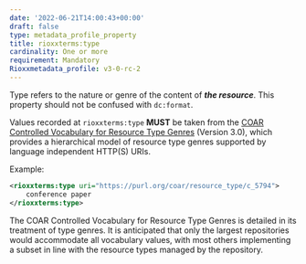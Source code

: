 ```yaml
---
date: '2022-06-21T14:00:43+00:00'
draft: false
type: metadata_profile_property
title: rioxxterms:type
cardinality: One or more
requirement: Mandatory
Rioxxmetadata_profile: v3-0-rc-2
---
```

Type refers to the nature or genre of the content of ***the resource***. This property should not be confused with `dc:format`.

Values recorded at `rioxxterms:type` **MUST** be taken from the [COAR Controlled Vocabulary for Resource Type Genres](http://vocabularies.coar-repositories.org/documentation/resource_types/) (Version 3.0), which provides a hierarchical model of resource type genres supported by language independent HTTP(S) URIs.

Example:

```xml
<rioxxterms:type uri="https://purl.org/coar/resource_type/c_5794">
    conference paper
</rioxxterms:type>
```

The COAR Controlled Vocabulary for Resource Type Genres is detailed in its treatment of type genres. It is anticipated that only the largest repositories would accommodate all vocabulary values, with most others implementing a subset in line with the resource types managed by the repository.
